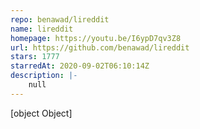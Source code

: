 ```yaml
---
repo: benawad/lireddit
name: lireddit
homepage: https://youtu.be/I6ypD7qv3Z8
url: https://github.com/benawad/lireddit
stars: 1777
starredAt: 2020-09-02T06:10:14Z
description: |-
    null
---
```


[object Object]
